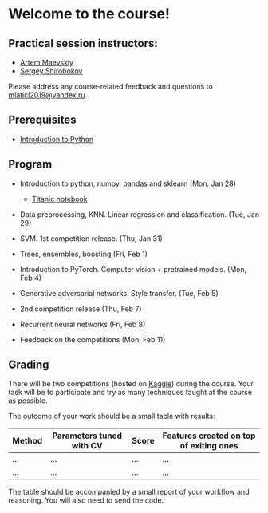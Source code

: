 # Welcome to the course!

## Practical session instructors:
 -  [Artem Maevskiy](mailto:artem.maevskiy@cern.ch)
 -  [Sergey Shirobokov](mailto:s.shirobokov17@imperial.ac.uk)

Please address any course-related feedback and questions to mlaticl2019@yandex.ru.

## Prerequisites
 *   [Introduction to Python](https://colab.research.google.com/github/yandexdataschool/MLatImperial2019/blob/master/00_prerequisites/00_python.ipynb)

## Program

 *   Introduction to python, numpy, pandas and sklearn (Mon, Jan 28)
     - [Titanic notebook](https://colab.research.google.com/github/yandexdataschool/MLatImperial2019/blob/master/01_lab/titanic.ipynb)

 *  Data preprocessing, KNN. Linear regression and classification. (Tue, Jan 29)

 *  SVM. 1st competition release. (Thu, Jan 31)

 *  Trees, ensembles, boosting (Fri, Feb 1)

 *  Introduction to PyTorch. Computer vision + pretrained models. (Mon, Feb 4)

 *  Generative adversarial networks. Style transfer. (Tue, Feb 5)

 *  2nd competition release (Thu, Feb 7)

 *  Recurrent neural networks (Fri, Feb 8)

 *  Feedback on the competitions (Mon, Feb 11)

## Grading

There will be two competitions (hosted on [Kaggle](https://www.kaggle.com/)) during the course. Your task will be to participate and try as many techniques taught at the course as possible.

The outcome of your work should be a small table with results:

| Method | Parameters tuned with CV | Score | Features created on top of exiting ones |
|--------|--------------------------|-------|-----------------------------------------|
| ...    | ...                      | ...   | ...                                     |
| ...    | ...                      | ...   | ...                                     |

The table should be accompanied by a small report of your workflow and reasoning. You will also need to send the code.
